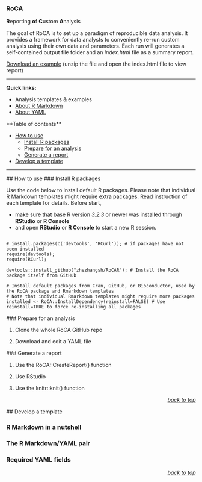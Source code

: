 
### **RoCA** 
**R**eporting **o**f **C**ustom **A**nalysis

The goal of RoCA is to set up a paradigm of reproducible data analysis. It provides a framework for data analysts to conveniently re-run custom analysis using their own data and parameters. Each run will generates a self-contained output file folder and an _index.html_ file as a summary report. 

[Download an example](https://github.com/zhezhangsh/RoCA/blob/master/template/demo/plot_heat/examples/circadian_rhythm.zip?raw=true) (unzip the file and open the index.html file to view report)

---

**Quick links:**

- Analysis templates & examples  
- [About R Markdown](http://rmarkdown.rstudio.com) 
- [About YAML](http://yaml.org)

<a name="toc"/>
**Table of contents**

  - [How to use](#howto)
    - [Install R packages](#installR)
    - [Prepare for an analysis](#prepare)
    - [Generate a report](#report)
  - [Develop a template](#develop)

---

<a name="howto"/>
## How to use

<a name='installR'/>
### Install R packages

Use the code below to install default R packages. Please note that individual R Markdown templates might require extra packages. Read instruction of each template for details. Before start,

  - make sure that base R version _3.2.3_ or newer was installed through **RStudio** or **R Console**
  - and open **RStudio** or **R Console** to start a new R session.

```

# install.packages(c('devtools', 'RCurl')); # if packages have not been installed
require(devtools); 
require(RCurl);

devtools::install_github("zhezhangsh/RoCAR"); # Install the RoCA package itself from GitHub

# Install default packages from Cran, GitHub, or Bioconductor, used by the RoCA package and Rmarkdown templates
# Note that individual Rmarkdown templates might require more packages
installed <- RoCA::InstallDependency(reinstall=FALSE) # Use reinstall=TRUE to force re-installing all packages
```

<a name='prepare'/>
### Prepare for an analysis

1. Clone the whole RoCA GitHub repo
 
2. Download and edit a YAML file

<a name='report'/>
### Generate a report

1. Use the RoCA::CreateReport() function

2. Use RStudio

3. Use the knitr::knit() function

_<div align='right'><a href='#toc'>back to top</a></div>_

<a name='develop'/>
## Develop a template

### R Markdown in a nutshell

### The R Markdown/YAML pair

### Required YAML fields

_<div align='right'><a href='#toc'>back to top</a></div>_
